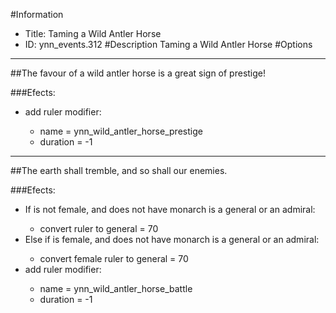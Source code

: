 #Information
 - Title: Taming a Wild Antler Horse
 - ID: ynn_events.312
#Description
Taming a Wild Antler Horse
#Options

___
##The favour of a wild antler horse is a great sign of prestige!

###Efects:<ul><li>add ruler modifier:</li><ul><li>name = ynn_wild_antler_horse_prestige</li><li>duration = -1</li></ul></ul>

___
##The earth shall tremble, and so shall our enemies.

###Efects:<ul><li>If is not female, and does not have monarch is a general or an admiral:</li><ul><li>convert ruler to general = 70</li></ul><li>Else if is female, and does not have monarch is a general or an admiral:</li><ul><li>convert female ruler to general = 70</li></ul><li>add ruler modifier:</li><ul><li>name = ynn_wild_antler_horse_battle</li><li>duration = -1</li></ul></ul>
